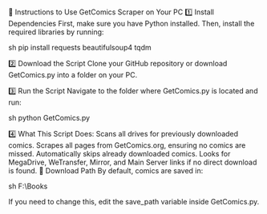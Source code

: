 📌 Instructions to Use GetComics Scraper on Your PC
1️⃣ Install Dependencies
First, make sure you have Python installed. Then, install the required libraries by running:

sh
pip install requests beautifulsoup4 tqdm

2️⃣ Download the Script
Clone your GitHub repository or download GetComics.py into a folder on your PC.

3️⃣ Run the Script
Navigate to the folder where GetComics.py is located and run:

sh
python GetComics.py

4️⃣ What This Script Does:
Scans all drives for previously downloaded comics.
Scrapes all pages from GetComics.org, ensuring no comics are missed.
Automatically skips already downloaded comics.
Looks for MegaDrive, WeTransfer, Mirror, and Main Server links if no direct download is found.
📂 Download Path
By default, comics are saved in:

sh
F:\Books

If you need to change this, edit the save_path variable inside GetComics.py.

